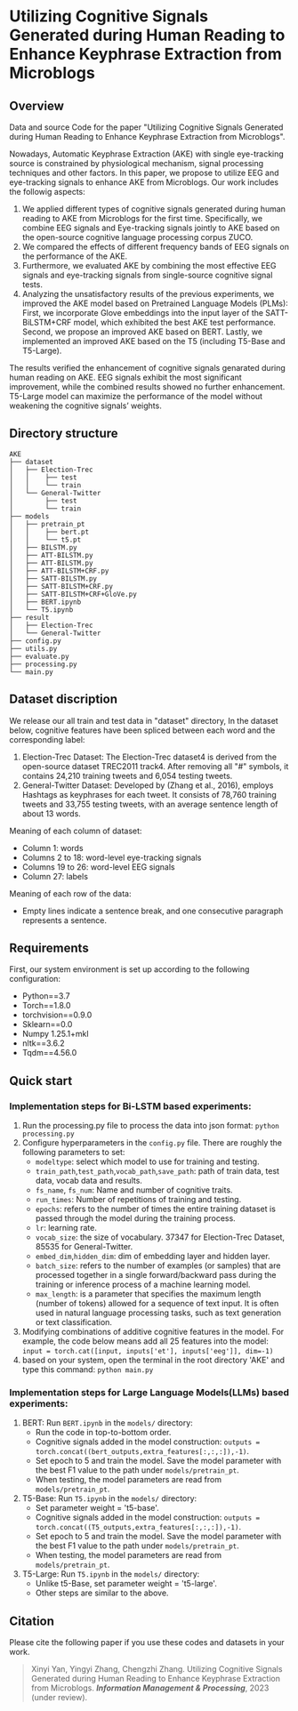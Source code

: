# Utilizing Cognitive Signals Generated during Human Reading to Enhance Keyphrase Extraction from Microblogs

## Overview
Data and source Code for the paper "Utilizing Cognitive Signals Generated during Human Reading to Enhance Keyphrase Extraction from Microblogs".

Nowadays, Automatic Keyphrase Extraction (AKE) with single eye-tracking source is constrained by physiological mechanism, signal processing techniques and other factors. In this paper, we propose to utilize EEG and eye-tracking signals to enhance AKE from Microblogs. Our work includes the followig aspects:

  1. We applied different types of cognitive signals generated during human reading to AKE from Microblogs for the first time. Specifically, we combine EEG signals and Eye-tracking signals jointly to AKE based on the open-source cognitive language processing corpus ZUCO.
  2.  We compared the effects of different frequency bands of EEG signals on the performance of the AKE.
  3.  Furthermore, we evaluated AKE by combining the most effective EEG signals and eye-tracking signals from single-source cognitive signal tests.
  4.  Analyzing the unsatisfactory results of the previous experiments, we improved the AKE model based on Pretrained Language Models (PLMs): First, we incorporate Glove embeddings into the input layer of the SATT-BiLSTM+CRF model, which exhibited the best AKE test performance. Second, we propose an improved AKE based on BERT. Lastly, we implemented an improved AKE based on the T5 (including T5-Base and T5-Large).

The results verified the enhancement of cognitive signals genarated during human reading on AKE. EEG signals exhibit the most significant improvement, while the combined results showed no further enhancement. T5-Large model can maximize the performance of the model without weakening the cognitive signals’ weights.

## Directory structure
```Root Directory
AKE
├── dataset
│   ├── Election-Trec
│   │    ├── test
│   │    └── train
│   └── General-Twitter
│        ├── test
│        └── train
├── models
│   ├── pretrain_pt
│   │    ├── bert.pt
│   │    └── t5.pt
│   ├── BILSTM.py
│   ├── ATT-BILSTM.py
│   ├── ATT-BILSTM.py
│   ├── ATT-BILSTM+CRF.py
│   ├── SATT-BILSTM.py
│   ├── SATT-BILSTM+CRF.py
│   ├── SATT-BILSTM+CRF+GloVe.py
│   ├── BERT.ipynb
│   └── T5.ipynb
├── result
│   ├── Election-Trec
│   └── General-Twitter
├── config.py
├── utils.py
├── evaluate.py
├── processing.py
└── main.py
```

## Dataset discription
We release our all train and test data in "dataset" directory, In the dataset below, cognitive features have been spliced between each word and the corresponding label:
1. Election-Trec Dataset: The Election-Trec dataset4 is derived from the open-source dataset TREC2011 track4. After removing all "#" symbols, it contains 24,210 training tweets and 6,054 testing tweets.
2. General-Twitter Dataset: Developed by (Zhang et al., 2016), employs Hashtags as keyphrases for each tweet. It consists of 78,760 training tweets and 33,755 testing tweets, with an average sentence length of about 13 words.

Meaning of each column of dataset:
- Column 1: words
- Columns 2 to 18: word-level eye-tracking signals
- Columns 19 to 26: word-level EEG signals
- Column 27: labels

Meaning of each row of the data:
- Empty lines indicate a sentence break, and one consecutive paragraph represents a sentence.

## Requirements
First, our system environment is set up according to the following configuration:
- Python==3.7
- Torch==1.8.0
- torchvision==0.9.0
- Sklearn==0.0
- Numpy 1.25.1+mkl
- nltk==3.6.2
- Tqdm==4.56.0

## Quick start
### Implementation steps for Bi-LSTM based experiments:
1. Run the processing.py file to process the data into json format:
    `python processing.py`
2. Configure hyperparameters in the `config.py` file. There are roughly the following parameters to set:
    - `modeltype`: select which model to use for training and testing.
    - `train_path`,`test_path`,`vocab_path`,`save_path`: path of train data, test data, vocab data and results.
    - `fs_name`, `fs_num`: Name and number of cognitive traits.
    - `run_times`: Number of repetitions of training and testing.
    - `epochs`: refers to the number of times the entire training dataset is passed through the model during the training process. 
    - `lr`: learning rate.
    - `vocab_size`: the size of vocabulary. 37347 for Election-Trec Dataset, 85535 for General-Twitter.
    - `embed_dim`,`hidden_dim`: dim of embedding layer and hidden layer.
    - `batch_size`: refers to the number of examples (or samples) that are processed together in a single forward/backward pass during the training or inference process of a machine learning model.
    - `max_length`: is a parameter that specifies the maximum length (number of tokens) allowed for a sequence of text input. It is often used in natural language processing tasks, such as text generation or text classification.
3. Modifying combinations of additive cognitive features in the model. For example, the code below means add all 25 features into the model:
    `input = torch.cat([input, inputs['et'], inputs['eeg']], dim=-1)`
4. based on your system, open the terminal in the root directory 'AKE' and type this command:
    `python main.py` 

### Implementation steps for Large Language Models(LLMs) based experiments:
1. BERT: Run `BERT.ipynb` in the `models/` directory:
    - Run the code in top-to-bottom order. 
    - Cognitive signals added in the model construction: `outputs = torch.concat((bert_outputs,extra_features[:,:,:]),-1)`.
    - Set epoch to 5 and train the model. Save the model parameter with the best F1 value to the path under `models/pretrain_pt`.
    - When testing, the model parameters are read from `models/pretrain_pt`.
2. T5-Base: Run `T5.ipynb` in the `models/` directory:
    - Set parameter weight = 't5-base'.
    - Cognitive signals added in the model construction: `outputs = torch.concat((T5_outputs,extra_features[:,:,:]),-1)`. 
    - Set epoch to 5 and train the model. Save the model parameter with the best F1 value to the path under `models/pretrain_pt`.
    - When testing, the model parameters are read from `models/pretrain_pt`.
3. T5-Large: Run `T5.ipynb` in the `models/` directory:
    - Unlike t5-Base, set parameter weight = 't5-large'.
    - Other steps are similar to the above.
  
## Citation
Please cite the following paper if you use these codes and datasets in your work.

> Xinyi Yan, Yingyi Zhang, Chengzhi Zhang. Utilizing Cognitive Signals Generated during Human Reading to Enhance Keyphrase Extraction from Microblogs. ***Information Management & Processing***, 2023 (under review). 
